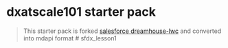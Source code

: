 # dxatscale101 starter pack

> This starter pack is forked [salesforce dreamhouse-lwc](https://github.com/trailheadapps/dreamhouse-lwc) and converted into mdapi format
#   s f d x _ l e s s o n 1  
 